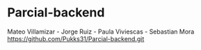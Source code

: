 # Parcial-backend
Mateo Villamizar - Jorge Ruiz - Paula Viviescas - Sebastian Mora
https://github.com/Pukks31/Parcial-backend.git